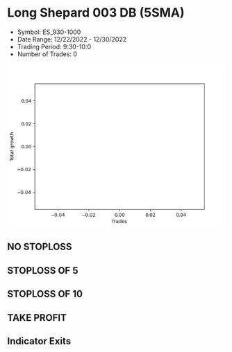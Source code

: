 # Long Shepard 003 DB (5SMA)
- Symbol: ES_930-1000
- Date Range: 12/22/2022 - 12/30/2022
- Trading Period: 9:30-10:0
- Number of Trades: 0

![Plot](LongShepard003DBES_930-1000(5SMA).png)
## NO STOPLOSS














## STOPLOSS OF 5














## STOPLOSS OF 10














## TAKE PROFIT











## Indicator Exits


